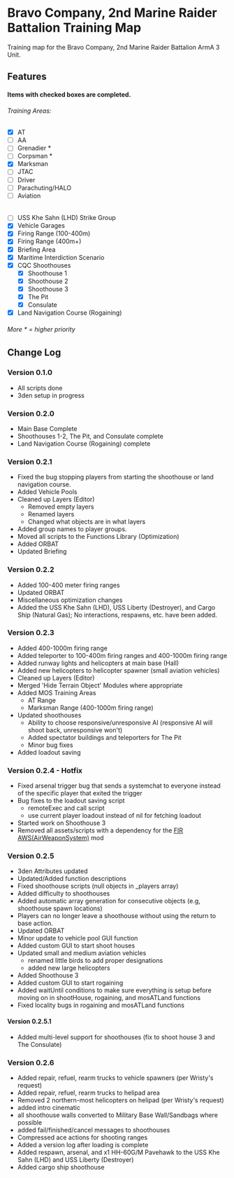 # Bravo Company, 2nd Marine Raider Battalion Training Map
Training map for the Bravo Company, 2nd Marine Raider Battalion ArmA 3 Unit.

## Features

#### Items with checked boxes are completed.
###### Training Areas:
  - [x] AT
  - [ ] AA
  - [ ] Grenadier *
  - [ ] Corpsman *
  - [x] Marksman
  - [ ] JTAC
  - [ ] Driver
  - [ ] Parachuting/HALO
  - [ ] Aviation

######
- [ ] USS Khe Sahn (LHD) Strike Group
- [x] Vehicle Garages
- [x] Firing Range (100-400m)
- [x] Firing Range (400m+)
- [x] Briefing Area
- [x] Maritime Interdiction Scenario
- [x] CQC Shoothouses
  - [x] Shoothouse 1
  - [x] Shoothouse 2
  - [x] Shoothouse 3
  - [x] The Pit
  - [x] Consulate
- [x] Land Navigation Course (Rogaining)

###### More * = higher priority

## Change Log

### Version 0.1.0
- All scripts done
- 3den setup in progress

### Version 0.2.0
- Main Base Complete
- Shoothouses 1-2, The Pit, and Consulate complete
- Land Navigation Course (Rogaining) complete

### Version 0.2.1
- Fixed the bug stopping players from starting the shoothouse or land navigation course.
- Added Vehicle Pools
- Cleaned up Layers (Editor)
	- Removed empty layers
	- Renamed layers
	- Changed what objects are in what layers
- Added group names to player groups.
- Moved all scripts to the Functions Library (Optimization)
- Added ORBAT
- Updated Briefing

### Version 0.2.2
- Added 100-400 meter firing ranges
- Updated ORBAT
- Miscellaneous optimization changes
- Added the USS Khe Sahn (LHD), USS Liberty (Destroyer), and Cargo Ship (Natural Gas); No interactions, respawns, etc. have been added.

### Version 0.2.3
- Added 400-1000m firing range
- Added teleporter to 100-400m firing ranges and 400-1000m firing range
- Added runway lights and helicopters at main base (Hall)
- Added new helicopters to helicopter spawner (small aviation vehicles)
- Cleaned up Layers (Editor)
- Merged 'Hide Terrain Object' Modules where appropriate
- Added MOS Training Areas
	- AT Range
	- Marksman Range (400-1000m firing range)
- Updated shoothouses
	- Ability to choose responsive/unresponsive AI (responsive AI will shoot back, unresponsive won't)
	- Added spectator buildings and teleporters for The Pit
	- Minor bug fixes
- Added loadout saving

### Version 0.2.4 - Hotfix
- Fixed arsenal trigger bug that sends a systemchat to everyone instead of the specific player that exited the trigger
- Bug fixes to the loadout saving script
	- remoteExec and call script
	- use current player loadout instead of nil for fetching loadout
- Started work on Shoothouse 3
- Removed all assets/scripts with a dependency for the [FIR AWS(AirWeaponSystem)](https://steamcommunity.com/workshop/filedetails/?id=366425329) mod

### Version 0.2.5
- 3den Attributes updated
- Updated/Added function descriptions
- Fixed shoothouse scripts (null objects in _players array)
- Added difficulty to shoothouses
- Added automatic array generation for consecutive objects (e.g, shoothouse spawn locations)
- Players can no longer leave a shoothouse without using the return to base action.
- Updated ORBAT
- Minor update to vehicle pool GUI function
- Added custom GUI to start shoot houses
- Updated small and medium aviation vehicles
	- renamed little birds to add proper designations
	- added new large helicopters
- Added Shoothouse 3
- Added custom GUI to start rogaining
- Added waitUntil conditions to make sure everything is setup before moving on in shootHouse, rogaining, and mosATLand functions
- Fixed locality bugs in rogaining and mosATLand functions
#### Version 0.2.5.1
- Added multi-level support for shoothouses (fix to shoot house 3 and The Consulate)

### Version 0.2.6
- Added repair, refuel, rearm trucks to vehicle spawners (per Wristy's request)
- Added repair, refuel, rearm trucks to helipad area
- Removed 2 northern-most helicopters on helipad (per Wristy's request)
- added intro cinematic
- all shoothouse walls converted to Military Base Wall/Sandbags where possible
- added fail/finished/cancel messages to shoothouses
- Compressed ace actions for shooting ranges
- Added a version log after loading is complete
- Added respawn, arsenal, and x1 HH-60G/M Pavehawk to the USS Khe Sahn (LHD) and USS Liberty (Destroyer)
- Added cargo ship shoothouse